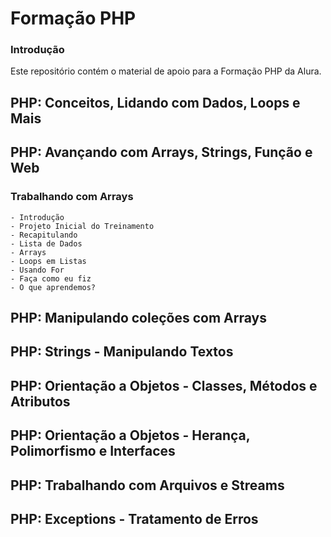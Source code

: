 # Formação PHP

### Introdução

Este repositório contém o material de apoio para a Formação PHP da Alura.

## PHP: Conceitos, Lidando com Dados, Loops e Mais

## PHP: Avançando com Arrays, Strings, Função e Web

### Trabalhando com Arrays

    - Introdução
    - Projeto Inicial do Treinamento
    - Recapitulando
    - Lista de Dados
    - Arrays
    - Loops em Listas
    - Usando For
    - Faça como eu fiz
    - O que aprendemos?

## PHP: Manipulando coleções com Arrays

## PHP: Strings - Manipulando Textos

## PHP: Orientação a Objetos - Classes, Métodos e Atributos

## PHP: Orientação a Objetos - Herança, Polimorfismo e Interfaces

## PHP: Trabalhando com Arquivos e Streams

## PHP: Exceptions - Tratamento de Erros

